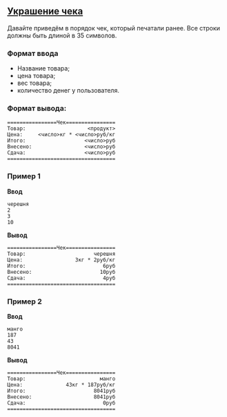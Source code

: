 ## [Украшение чека](../../../solutions/2.1/21_s.py)

Давайте приведём в порядок чек, который печатали ранее.
Все строки должны быть длиной в 35 символов.

### Формат ввода

- Название товара;
- цена товара;
- вес товара;
- количество денег у пользователя.

### Формат вывода:

```
================Чек================
Товар:                    <продукт>
Цена:     <число>кг * <число>руб/кг
Итого:                   <число>руб
Внесено:                 <число>руб
Сдача:                   <число>руб
===================================
```

### Пример 1

__Ввод__
```plaintext
черешня
2
3
10
```

__Вывод__
```plaintext
================Чек================
Товар:                      черешня
Цена:                 3кг * 2руб/кг
Итого:                         6руб
Внесено:                      10руб
Сдача:                         4руб
===================================
```

### Пример 2

__Ввод__
```plaintext
манго
187
43
8041
```

__Вывод__
```plaintext
================Чек================
Товар:                        манго
Цена:              43кг * 187руб/кг
Итого:                      8041руб
Внесено:                    8041руб
Сдача:                         0руб
===================================
```